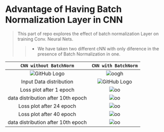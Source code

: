 # Advantage of Having Batch Normalization Layer in CNN
>This part of repo explores the effect of batch normalization Layer on training Conv. Neural Nets.
>>* We have taken two different cNN with only diference in the presence of Batch Normalization in one.<br>

|**`CNN without BatchNorm`**|**`CNN with BatchNorm`**|
|:---------------------------:|:------------------:|
|![GitHub Logo](https://github.com/rishab-gangwar/nn_from_scratch/blob/master/BatchNormCNN/MyCNNnet.png)|![oogh](https://github.com/rishab-gangwar/nn_from_scratch/blob/master/BatchNormCNN/MyCNNBN.png)|
|  Input Data distribution  |![GitHub Logo](https://github.com/rishab-gangwar/nn_from_scratch/blob/master/BatchNormCNN/INITdist.png) |
|Loss plot after 1 epoch  |![oo](https://github.com/rishab-gangwar/nn_from_scratch/blob/master/BatchNormCNN/loss1.png)|
|data distribution after 10th epoch |![oo](https://github.com/rishab-gangwar/nn_from_scratch/blob/master/BatchNormCNN/DistAfter10.png)|
|Loss plot after 24 epoch |![oo](https://github.com/rishab-gangwar/nn_from_scratch/blob/master/BatchNormCNN/loss24.png)|
|Loss plot after 40 epoch  |![oo](https://github.com/rishab-gangwar/nn_from_scratch/blob/master/BatchNormCNN/loss40.png)|
|data distribution after 10th epoch |![oo](https://github.com/rishab-gangwar/nn_from_scratch/blob/master/BatchNormCNN/outputdist.png)|
